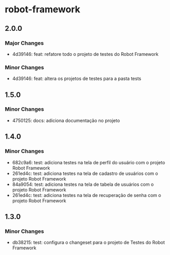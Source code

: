 # robot-framework

## 2.0.0

### Major Changes

- 4d39146: feat: refatore todo o projeto de testes do Robot Framework

### Minor Changes

- 4d39146: feat: altera os projetos de testes para a pasta tests

## 1.5.0

### Minor Changes

- 4750125: docs: adiciona documentação no projeto

## 1.4.0

### Minor Changes

- 682c9a6: test: adiciona testes na tela de perfil do usuário com o projeto Robot Framework
- 261ed4c: test: adiciona testes na tela de cadastro de usuários com o projeto Robot Framework
- 84a9054: test: adiciona testes na tela de tabela de usuários com o projeto Robot Framework
- 261ed4c: test: adiciona testes na tela de recuperação de senha com o projeto Robot Framework

## 1.3.0

### Minor Changes

- db38215: test: configura o changeset para o projeto de Testes do Robot Framework
